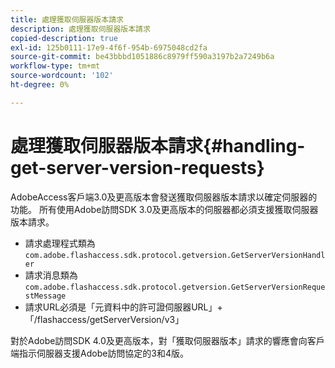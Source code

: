 ```yaml
---
title: 處理獲取伺服器版本請求
description: 處理獲取伺服器版本請求
copied-description: true
exl-id: 125b0111-17e9-4f6f-954b-6975048cd2fa
source-git-commit: be43bbbd1051886c8979ff590a3197b2a7249b6a
workflow-type: tm+mt
source-wordcount: '102'
ht-degree: 0%

---
```


# 處理獲取伺服器版本請求{#handling-get-server-version-requests}

AdobeAccess客戶端3.0及更高版本會發送獲取伺服器版本請求以確定伺服器的功能。 所有使用Adobe訪問SDK 3.0及更高版本的伺服器都必須支援獲取伺服器版本請求。

* 請求處理程式類為 `com.adobe.flashaccess.sdk.protocol.getversion.GetServerVersionHandler`
* 請求消息類為 `com.adobe.flashaccess.sdk.protocol.getversion.GetServerVersionRequestMessage`
* 請求URL必須是「元資料中的許可證伺服器URL」+「/flashaccess/getServerVersion/v3」

對於Adobe訪問SDK 4.0及更高版本，對「獲取伺服器版本」請求的響應會向客戶端指示伺服器支援Adobe訪問協定的3和4版。
